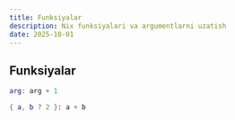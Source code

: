 ```yaml
---
title: Funksiyalar
description: Nix funksiyalari va argumentlarni uzatish
date: 2025-10-01
---
```


## Funksiyalar

<div class="my-md-content">

```nix
arg: arg + 1

{ a, b ? 2 }: a + b
```

</div>


